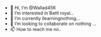 - 👋 Hi, I’m @Wallad456
- 👀 I’m interested in Battl royal...
- 🌱 I’m currently llearningnothing...
- 💞️ I’m looking to collaborate on nothing ...
- 📫 How to reach me no..

<!---
Wallad456/Wallad456 is a ✨ special ✨ repository because its `README.md` (this file) appears on your GitHub profile.
You can click the Preview link to take a look at your changes.
--->
